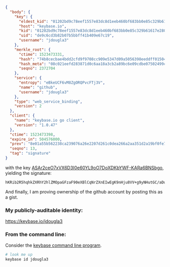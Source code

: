 ```json
{
  "body": {
    "key": {
      "eldest_kid": "01202bd9c78eef1557e83dc8d1eeb460bf683bb0e85c329b61617e28045ae813526e0a",
      "host": "keybase.io",
      "kid": "01202bd9c78eef1557e83dc8d1eeb460bf683bb0e85c329b61617e28045ae813526e0a",
      "uid": "de9c6cd3b82b07b5bbff41b409e67c19",
      "username": "jdougla3"
    },
    "merkle_root": {
      "ctime": 1523473331,
      "hash": "74b8cecbae4bdd2cfd9f9708cc909e5347d09a5056398eeddff015040f221b6fa4204a0870f23d1adec331b213a6fd0f3648885340c7cd76cc289aa5d3523b02",
      "hash_meta": "08c021eefd283871d0c6aa18a3cb2a89bc6e09cdbe07502499cc601ed64e3a98",
      "seqno": 2372704
    },
    "service": {
      "entropy": "eBkeUCF6vM8ZgORQPvcFTj3V",
      "name": "github",
      "username": "jdougla3"
    },
    "type": "web_service_binding",
    "version": 2
  },
  "client": {
    "name": "keybase.io go client",
    "version": "1.0.47"
  },
  "ctime": 1523473398,
  "expire_in": 504576000,
  "prev": "8e01a55b562238ca239076a26e2207d261c0dea266a2aa351d2a19bf0fe7bca0",
  "seqno": 13,
  "tag": "signature"
}
```

with the key [ASAr2ceO7xVX6D3I0e60YL9oO7DoXDKbYWF-KARa6BNSbgo](https://keybase.io/jdougla3), yielding the signature:

```
hKRib2R5hqhkZXRhY2hlZMOpaGFzaF90eXBlCqNrZXnEIwEgK9nHju8VV+g9yNHutGC/aDuw6Fwym2FhfigEWugTUm4Kp3BheWxvYWTESpcCDcQgjgGlW1YiOMojkHaibiIH0mHA3qJmoqo1HSoZvw/nvKDEIOmAPs37juCKaQcy49RnZ0vxdtmlI2tj9uSok3uU86YUAgHCo3NpZ8RAITzi9JoWK5O/VzY8MskIB+rjgrGHFdvzECrrWD8cR72dWEPKFxBu7aRyChinSRSkigqDgZ6na7MQSCb+oFkJDqhzaWdfdHlwZSCkaGFzaIKkdHlwZQildmFsdWXEINRk7lqNaYAptaDq/2WgVySg3D/QhUwAHGEjXj/Dn1nBo3RhZ80CAqd2ZXJzaW9uAQ==

```

And finally, I am proving ownership of the github account by posting this as a gist.

### My publicly-auditable identity:

https://keybase.io/jdougla3

### From the command line:

Consider the [keybase command line program](https://keybase.io/download).

```bash
# look me up
keybase id jdougla3
```